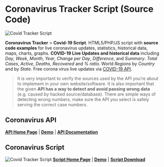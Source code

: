 # Coronavirus Tracker Script  (Source Code)

![Covid Tracker Script](https://covidscript.com/images/covid-tracker-script.png)

**Coronavirus Tracker** > **Covid-19 Script**. HTML5/PHP/JS script with **source code examples** for live coronavirus updates, statistics, historical data, maps, charts, graphs. **COVID-19 Live Updates and historical data** including *Day*, *Week*, *Month*, *Year*, *Change per Day*, *Difference*, and *Summary*. *Total Cases*, *Active*, *Deaths*, *Recovered* and *% ratio*. World *Regions* by *Country* and by *State*. Free corona virus live updates via [COVID-19 API](https://quarantine.country/coronavirus/api/).

> It is very important to verify the sources used by the API you’re about to implement in your own website/software. It is also important that the given **API has a way to detect and avoid passing wrong data** (e.g. caused by hacked source/database). There are simple ways of detecting wrong numbers, make sure the API you select is safely serving the correct case numbers.

## Coronavirus API ##

**[API Home Page](https://quarantine.country/coronavirus/api/)** | **[Demo](https://quarantine.country/coronavirus/cases/usa/)** | **[API Documentation](https://quarantine.country/coronavirus/api/documentation/v1/)**

## Coronavirus Script ##
![Covid Tracker Script](https://covidscript.com/images/Coronavirus-Script_Screen-Shot_2020-07-17_1139AM.png)
**[Script Home Page](https://covidscript.com)** | **[Demo](https://covidscript.com/live/#demo)** | **[Script Download](https://covidscript.com#download)**
